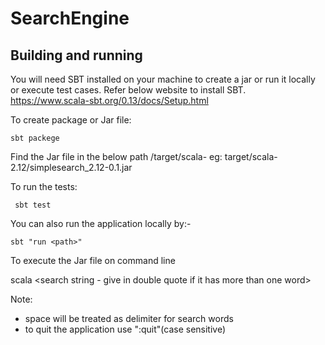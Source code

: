 # SearchEngine

## Building and running

You will need SBT installed on your machine to create a jar or run it locally or execute test cases.
Refer below website to install SBT.
https://www.scala-sbt.org/0.13/docs/Setup.html

To create package or Jar file:
```
sbt packege
```
Find the Jar file in the below path
<project-dir>/target/scala-<version>
eg: target/scala-2.12/simplesearch_2.12-0.1.jar

To run the tests:

```
 sbt test
```

You can also run the application locally by:-

```
sbt "run <path>"
```


To execute the Jar file on command line

scala <jar file> <search string - give in double quote if it has more than one word> <path of the files >

Note:
- space will be treated as delimiter for search words
- to quit the application use ":quit"(case sensitive)
